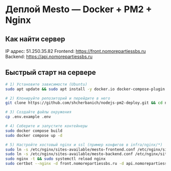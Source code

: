 # Деплой Mesto — Docker + PM2 + Nginx

## Как найти сервер
IP адрес: 51.250.35.82
Frontend: https://front.nomorepartiessbs.ru
Backend: https://api.nomorepartiessbs.ru

## Быстрый старт на сервере
```bash
# 1) Установите зависимости (Ubuntu)
sudo apt update && sudo apt install -y docker.io docker-compose-plugin nginx certbot python3-certbot-nginx

# 2) Клонируйте репозиторий и перейдите в него
git clone https://github.com/shcherbanich/nodejs-pm2-deploy.git && cd nodejs-pm2-deploy

# 3) Создайте файлы окружения
cp .env.example .env

# 4) Соберите и запустите контейнеры
sudo docker compose build
sudo docker compose up -d

# 5) Настройте хостовый nginx и ssl (пример конфигов в infra/nginx/*)
sudo ln -s /etc/nginx/sites-available/mesto-frontend.conf /etc/nginx/sites-enabled/
sudo ln -s /etc/nginx/sites-available/mesto-backend.conf /etc/nginx/sites-enabled/
sudo nginx -t && sudo systemctl reload nginx
sudo certbot --nginx -d front.nomorepartiessbs.ru -d api.nomorepartiessbs.ru --agree-tos -m <твой_email> -n --redirect
```
